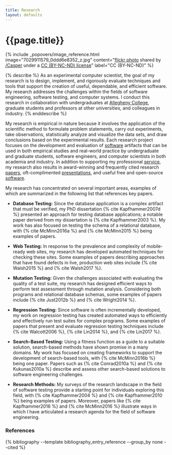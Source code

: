 ```yaml
---
title: Research
layout: defaults
---
```


# {{page.title}}

<!-- Include header image -->
{% include _popovers/image_reference.html image="7029911579_0ddd6e8352_z.jpg" content="<a title='Color Test #4a' target='_blank' href='http://flickr.com/photos/multichrome/7029911579'>flickr photo</a> shared by <a target='_blank' href='http://flickr.com/people/multichrome'>/Casper</a> under a <a target='_blank' href='http://creativecommons.org/licenses/by-nc-nd/2.0/'>CC (BY-NC-ND) license</a>" label="CC (BY-NC-ND)" %}

{% describe %}
As an experimental computer scientist, the goal of my research is to design, implement, and rigorously evaluate
techniques and tools that support the creation of useful, dependable, and efficient software. My
research addresses the challenges within the fields of software engineering, software testing, and computer systems. I
conduct this research in collaboration with undergraduates at [Allegheny College](http://www.allegheny.edu),
graduate students and professors at other universities, and colleagues in industry.
{% enddescribe %}

My research is empirical in nature because it involves the application of the scientific method to formulate problem
statements, carry out experiments, take observations, statistically analyze and visualize the data sets, and draw
conclusions based on the experimental results. Each research project focuses on the development and evaluation of
[software]({{site.baseurl}}software/) artifacts that can be used in both empirical studies and real-world practice by
undergraduate and graduate students, software engineers, and computer scientists in both academia and industry. In
addition to supporting my professional [service]({{site.baseurl}}service/), my research also results in award-winning
and frequently cited research [papers]({{site.baseurl}}research/papers/), oft-complimented
[presentations]({{site.baseurl}}research/presentations/), and useful free and open-source
[software]({{site.baseurl}}software/).

My research has concentrated on several important areas, examples of which are summarized in the following list that
references key papers.

<ul class="fa-ul">

<li><i class="fa-li fa fa-arrow-right"></i>
<a name="Kapfhammer2007d-return"></a>
<a name="Kapfhammer2003-return"></a>
<a name="McMinn2016a-return"></a>
<a name="McMinn2015-return"></a>
<b>Database Testing:</b> Since the database application is a complex artifact that must be verified, my PhD dissertation
{% cite Kapfhammer2007d %} presented an approach for testing database applications; a notable paper derived from my
dissertation is {% cite Kapfhammer2003 %}. My work has also focused on testing the schema of a relational database, with {%
cite McMinn2016a %} and {% cite McMinn2015 %} being examples of papers.</li> <p>

<li><i class="fa-li fa fa-arrow-right"></i>
<a name="Walsh2015-return"></a>
<a name="Walsh2017-return"></a>
<b>Web Testing:</b> In response to the prevalence and complexity of mobile-ready web sites, my research has developed
automated techniques for checking these sites. Some examples of papers describing approaches that have found defects
in live, production web sites include {% cite Walsh2015 %} and {% cite Walsh2017 %}. </li> <p>

<li><i class="fa-li fa fa-arrow-right"></i>
<a name="Just2012b-return"></a>
<a name="Wright2014-return"></a>
<b>Mutation Testing:</b> Given the challenges associated with evaluating the quality of a test suite, my research has
designed efficient ways to perform test assessment through mutation analysis. Considering both programs and relational
database schemas, some examples of papers include {% cite Just2012b %} and {% cite Wright2014 %}. </li> <p>

<li><i class="fa-li fa fa-arrow-right"></i>
<a name="Lin2014-return"></a>
<a name="Lin2017-return"></a>
<a name="Walcott2006-return"></a>
<b>Regression Testing:</b> Since software is often incrementally developed, my work on regression testing has created
automated ways to efficiently and effectively run test suites for complex programs. Some examples of papers that present
and evaluate regression testing techniques include {% cite Walcott2006 %}, {% cite Lin2014 %}, and {% cite Lin2017 %}.
</li> <p>

<li><i class="fa-li fa fa-arrow-right"></i>
<a name="Conrad2010a-return"></a>
<a name="Kukunas2010a-return"></a>
<a name="McMinn2016b-return"></a>
<b>Search-Based Testing:</b> Using a fitness function as a guide to a suitable solution, search-based methods have shown
promise in a many domains. My work has focused on creating frameworks to support the development of search-based tools,
with {% cite McMinn2016b %} being one paper. Papers such as {% cite Conrad2010a %} and {% cite Kukunas2010a %}
describe and assess other search-based solutions to software engineering challenges. </li> <p>

<li><i class="fa-li fa fa-arrow-right"></i>
<a name="Kapfhammer2004-return"></a>
<a name="Kapfhammer2010-return"></a>
<a name="Kapfhammer2016-return"></a>
<a name="McMinn2016-return"></a>
<b>Research Methods:</b> My surveys of the research landscape in the field of software testing provide a starting point
for individuals exploring this field, with {% cite Kapfhammer2004 %} and {% cite Kapfhammer2010 %} being examples of
papers. Moreover, papers like {% cite Kapfhammer2016 %} and {% cite McMinn2016 %} illustrate ways in which I have
articulated a research agenda for the field of software engineering. </li> <p>

</ul>

### References

{% bibliography --template bibliography_entry_reference --group_by none --cited %}
